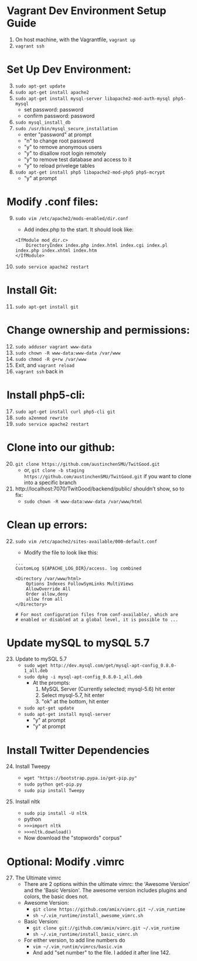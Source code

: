
# Vagrant Dev Environment Setup Guide
1. On host machine, with the Vagrantfile, `vagrant up`
2. `vagrant ssh`

# Set Up Dev Environment:
3. `sudo apt-get update`
4. `sudo apt-get install apache2`
5. `sudo apt-get install mysql-server libapache2-mod-auth-mysql php5-mysql`
    - set password: password
    - confirm password: password
6. `sudo mysql_install_db`
7. `sudo /usr/bin/mysql_secure_installation`
    - enter "password" at prompt
    - "n" to change root password
    - "y" to remove anonymous users
    - "y" to disallow root login remotely
    - "y" to remove test database and access to it
    - "y" to reload privelege tables
8.  `sudo apt-get install php5 libapache2-mod-php5 php5-mcrypt`
    - "y" at prompt

# Modify .conf files:

9. `sudo vim /etc/apache2/mods-enabled/dir.conf`
    - Add index.php to the start. It should look like:
    
    ```
    <IfModule mod_dir.c>
        DirectoryIndex index.php index.html index.cgi index.pl index.php index.xhtml index.htm
    </IfModule>
    ```

10. `sudo service apache2 restart`

# Install Git:
11. `sudo apt-get install git`

# Change ownership and permissions:
12. `sudo adduser vagrant www-data`
13. `sudo chown -R www-data:www-data /var/www`
14. `sudo chmod -R g+rw /var/www`
15. Exit, and `vagrant reload`
16. `vagrant ssh` back in

# Install php5-cli:
17. `sudo apt-get install curl php5-cli git`
18. `sudo a2enmod rewrite`
19. `sudo service apache2 restart`

# Clone into our github:
20. `git clone https://github.com/austinchenSMU/TwitGood.git`
    - or,  `git clone -b staging https://github.com/austinchenSMU/TwitGood.git` if you want to clone into a specific branch
21. http://localhost:7070/TwitGood/backend/public/ shouldn’t show, so to fix:
    - `sudo chown -R www-data:www-data /var/www/html`

# Clean up errors:
22. `sudo vim /etc/apache2/sites-available/000-default.conf`
    - Modify the file to look like this:

    ```
    ...
    CustomLog ${APACHE_LOG_DIR}/access. log combined
    
    <Directory /var/www/html>
		Options Indexes FollowSymLinks MultiViews
		AllowOverride All
		Order allow,deny
		allow from all
    </Directory>
    
    # For most configuration files from conf-available/, which are
    # enabled or disabled at a global level, it is possible to ...
    ```
# Update mySQL to mySQL 5.7
23. Update to mySQL 5.7
    - `sudo wget http://dev.mysql.com/get/mysql-apt-config_0.8.0-1_all.deb`
    - `sudo dpkg -i mysql-apt-config_0.8.0-1_all.deb`
        - At the prompts:
            1. MySQL Server (Currently selected; mysql-5.6) hit enter
            2. Select mysql-5.7, hit enter
            3. "ok" at the bottom, hit enter
    - `sudo apt-get update`
    - `sudo apt-get install mysql-server`
        - "y" at prompt
        - "y" at prompt

# Install Twitter Dependencies
24. Install Tweepy 
    - `wget "https://bootstrap.pypa.io/get-pip.py"`
    - `sudo python get-pip.py`
    - `sudo pip install Tweepy`

25. Install nltk
    - `sudo pip install -U nltk`
    - python
    - `>>>import nltk`
    - `>>>nltk.download()`
    - Now download the "stopwords" corpus"



# Optional: Modify .vimrc
27. The Ultimate vimrc
    - There are 2 options within the ultimate vimrc: the 'Awesome Version' and the 'Basic Version'. The awesome version includes plugins and colors, the basic does not.
    - Awesome Version:
        - `git clone https://github.com/amix/vimrc.git ~/.vim_runtime`
        - `sh ~/.vim_runtime/install_awesome_vimrc.sh`
    - Basic Version:
        - `git clone git://github.com/amix/vimrc.git ~/.vim_runtime`
        - `sh ~/.vim_runtime/install_basic_vimrc.sh`
    - For either version, to add line numbers do
        - `vim ~/.vim_runtim/vimrcs/basic.vim`
        - And add "set number" to the file. I added it after line 142.


